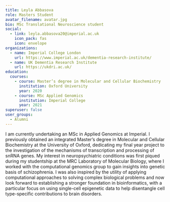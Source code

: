 ```yaml
---
title: Leyla Abbasova
role: Masters Student
avatar_filename: avatar.jpg
bio: MSc Translational Neuroscience student
social:
  - link: leyla.abbasova20@imperial.ac.uk
    icon_pack: fas
    icon: envelope
organizations:
  - name: Imperial College London
    url: https://www.imperial.ac.uk/dementia-research-institute/
  - name: UK Dementia Research Institute
    url: https://ukdri.ac.uk/
education:
  courses:
    - course: Master’s degree in Molecular and Cellular Biochemistry
      institution: Oxford University
      year: 2020
    - course: MSc Applied Genomics
      institution: Imperial College
      year: 2021
superuser: false
user_groups:
  - Alumni
---
```

I am currently undertaking an MSc in Applied Genomics at Imperial. I previously obtained an integrated Master’s degree in Molecular and Cellular Biochemistry at the University of Oxford, dedicating my final year project to the investigation of the mechanisms of transcription and processing of snRNA genes. My interest in neuropsychiatric conditions was first piqued during my studentship at the MRC Laboratory of Molecular Biology, where I worked with the computational genomics group to gain insights into genetic basis of schizophrenia. I was also inspired by the utility of applying computational approaches to solving complex biological problems and now look forward to establishing a stronger foundation in bioinformatics, with a particular focus on using single-cell epigenetic data to help disentangle cell type-specific contributions to brain disorders. 
